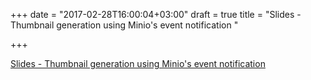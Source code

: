 +++
date = "2017-02-28T16:00:04+03:00"
draft = true
title = "Slides - Thumbnail generation using Minio's event notification "

+++

<p><a href="https://www.slideshare.net/koolhead17/thumbnail-generation-using-minios-event-notification">Slides - Thumbnail generation using Minio's event notification </a></p>
